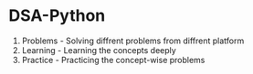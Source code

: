 # DSA-Python

1) Problems - Solving diffrent problems from diffrent platform 
2) Learning - Learning the concepts deeply
3) Practice - Practicing the concept-wise problems 
